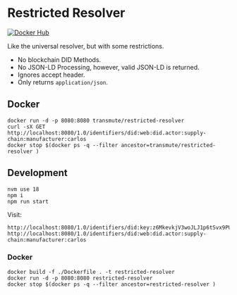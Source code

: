 # Restricted Resolver

[![Docker Hub](https://github.com/transmute-industries/restricted-resolver/actions/workflows/cd.yml/badge.svg)](https://github.com/transmute-industries/restricted-resolver/actions/workflows/cd.yml)

Like the universal resolver, but with some restrictions.

- No blockchain DID Methods.
- No JSON-LD Processing, however, valid JSON-LD is returned.
- Ignores accept header.
- Only returns `application/json`.

## Docker

```
docker run -d -p 8080:8080 transmute/restricted-resolver
curl -sX GET http://localhost:8080/1.0/identifiers/did:web:did.actor:supply-chain:manufacturer:carlos
docker stop $(docker ps -q --filter ancestor=transmute/restricted-resolver )
```

## Development

```
nvm use 18
npm i
npm run start
```

Visit:

```
http://localhost:8080/1.0/identifiers/did:key:z6MkevkjV3woJLJ1p6tSvx9PUTyn7e8cSm9Wy5VjkWUo4WLK
http://localhost:8080/1.0/identifiers/did:web:did.actor:supply-chain:manufacturer:carlos
```

### Docker

```
docker build -f ./Dockerfile . -t restricted-resolver
docker run -d -p 8080:8080 restricted-resolver
docker stop $(docker ps -q --filter ancestor=restricted-resolver )
```
